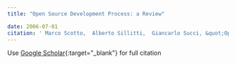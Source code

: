 ```yaml
---
title: "Open Source Development Process: a Review"

date: 2006-07-01
citation: ' Marco Scotto,  Alberto Sillitti,  Giancarlo Succi, &quot;Open Source Development Process: a Review.&quot;, 2006.'
---
```

Use [Google Scholar](https://scholar.google.com/scholar?q=Open+Source+Development+Process:+a+Review){:target="_blank"} for full citation